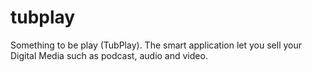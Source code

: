 # tubplay
Something to be play (TubPlay). The smart application let you sell your Digital Media such as podcast, audio and video.
